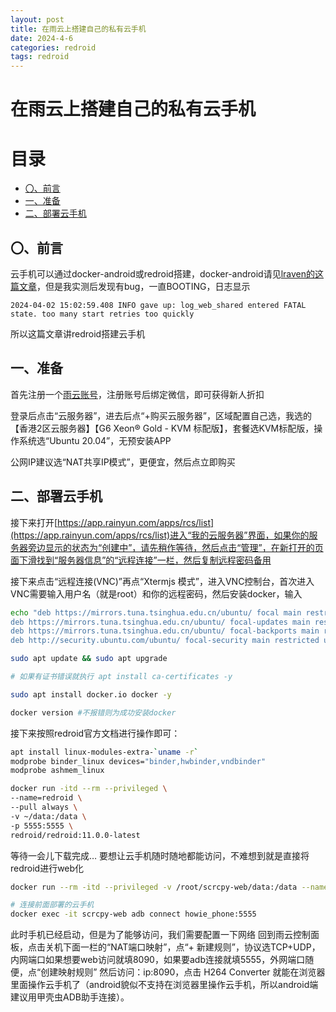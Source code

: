 ```yaml
---
layout: post
title: 在雨云上搭建自己的私有云手机
date: 2024-4-6
categories: redroid
tags: redroid
---
```


# 在雨云上搭建自己的私有云手机
# 目录
- [〇、前言](#〇、前言)
- [一、准备](#一、准备)
- [二、部署云手机](#二、部署云手机)
## 〇、前言
<span id="〇、前言"></span>
云手机可以通过docker-android或redroid搭建，docker-android请见[lraven的这篇文章](https://blog.lraven.tech/archives/149/)，但是我实测后发现有bug，一直BOOTING，日志显示
```
2024-04-02 15:02:59.408 INFO gave up: log_web_shared entered FATAL state. too many start retries too quickly
```
所以这篇文章讲redroid搭建云手机
## 一、准备
<span id="一、准备"></span>
首先注册一个[雨云账号](https://app.rainyun.com/auth/reg)，注册账号后绑定微信，即可获得新人折扣

登录后点击“云服务器”，进去后点“+购买云服务器”，区域配置自己选，我选的【香港2区云服务器】【G6
  Xeon® Gold - KVM 标配版】，套餐选KVM标配版，操作系统选“Ubuntu 20.04”，无预安装APP

公网IP建议选“NAT共享IP模式”，更便宜，然后点立即购买
## 二、部署云手机
<span id="二、部署云手机"></span>
接下来打开[https://app.rainyun.com/apps/rcs/list](https://app.rainyun.com/apps/rcs/list)进入“我的云服务器”界面，如果你的服务器旁边显示的状态为“创建中”，请先稍作等待，然后点击“管理”，在新打开的页面下滑找到“服务器信息”的“远程连接”一栏，然后复制远程密码备用

接下来点击“远程连接(VNC)”再点“Xtermjs 模式”，进入VNC控制台，首次进入VNC需要输入用户名（就是root）和你的远程密码，然后安装docker，输入
```bash
echo "deb https://mirrors.tuna.tsinghua.edu.cn/ubuntu/ focal main restricted universe multiverse
deb https://mirrors.tuna.tsinghua.edu.cn/ubuntu/ focal-updates main restricted universe multiverse
deb https://mirrors.tuna.tsinghua.edu.cn/ubuntu/ focal-backports main restricted universe multiverse
deb http://security.ubuntu.com/ubuntu/ focal-security main restricted universe multiverse" | tee /etc/apt/sources.list

sudo apt update && sudo apt upgrade

# 如果有证书错误就执行 apt install ca-certificates -y

sudo apt install docker.io docker -y

docker version #不报错则为成功安装docker
```
接下来按照redroid官方文档进行操作即可：
```bash
apt install linux-modules-extra-`uname -r`
modprobe binder_linux devices="binder,hwbinder,vndbinder"
modprobe ashmem_linux

docker run -itd --rm --privileged \
--name=redroid \
--pull always \
-v ~/data:/data \
-p 5555:5555 \
redroid/redroid:11.0.0-latest
```
等待一会儿下载完成…
要想让云手机随时随地都能访问，不难想到就是直接将redroid进行web化
```bash
docker run --rm -itd --privileged -v /root/scrcpy-web/data:/data --name scrcpy-web -p 8090:8000/tcp --link redroid:howie_phone emptysuns/scrcpy-web:v0.1

# 连接前面部署的云手机
docker exec -it scrcpy-web adb connect howie_phone:5555
```
此时手机已经启动，但是为了能够访问，我们需要配置一下网络
回到雨云控制面板，点击关机下面一栏的“NAT端口映射”，点“+ 新建规则”，协议选TCP+UDP，内网端口如果想要web访问就填8090，如果要adb连接就填5555，外网端口随便，点“创建映射规则”
然后访问：ip:8090，点击 H264 Converter 就能在浏览器里面操作云手机了（android貌似不支持在浏览器里操作云手机，所以android端建议用甲壳虫ADB助手连接）。
